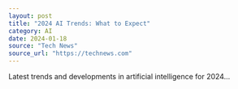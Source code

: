 ```yaml
---
layout: post
title: "2024 AI Trends: What to Expect"
category: AI
date: 2024-01-18
source: "Tech News"
source_url: "https://technews.com"
---
```


Latest trends and developments in artificial intelligence for 2024...
